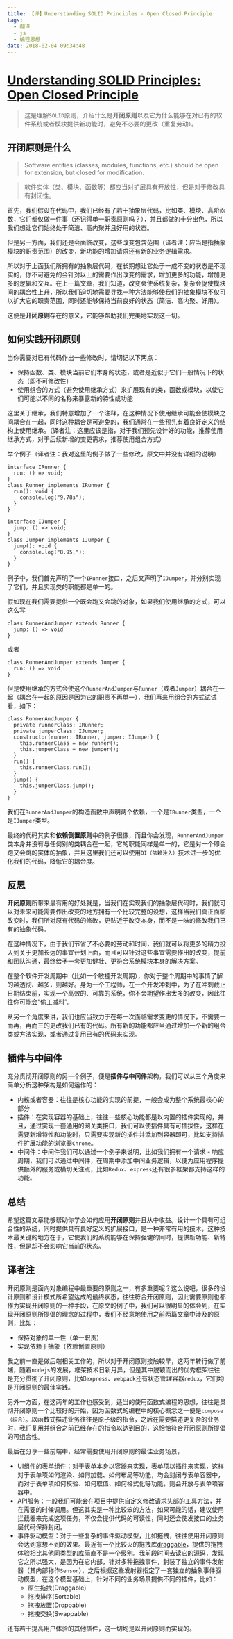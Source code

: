 ```yaml
---
title: 【译】Understanding SOLID Principles - Open Closed Principle
tags:
  - 翻译
  - js
  - 编程思想
date: 2018-02-04 09:34:48
---
```



# [Understanding SOLID Principles: Open Closed Principle](https://codeburst.io/understanding-solid-principles-open-closed-principle-e2b588b6491f)

> 这是理解``SOLID``原则，介绍什么是**开闭原则**以及它为什么能够在对已有的软件系统或者模块提供新功能时，避免不必要的更改（重复劳动）。

## 开闭原则是什么
> Software entities (classes, modules, functions, etc.) should be open for extension, but closed for modification.

> 软件实体（类、模块、函数等）都应当对扩展具有开放性，但是对于修改具有封闭性。

首先，我们假设在代码中，我们已经有了若干抽象层代码，比如类、模块、高阶函数，它们都仅做一件事（还记得单一职责原则吗？），并且都做的十分出色，所以我们想让它们始终处于简洁、高内聚并且好用的状态。

但是另一方面，我们还是会面临改变，这些改变包含范围（译者注：应当是指抽象模块的职责范围）的改变，新功能的增加请求还有新的业务逻辑需求。

所以对于上面我们所拥有的抽象层代码，在长期想让它处于一成不变的状态是不现实的，你不可避免的会针对以上的需要作出改变的需求，增加更多的功能，增加更多的逻辑和交互。在上一篇文章，我们知道，改变会使系统复杂，复杂会促使模块间的耦合性上升，所以我们迫切地需要寻找一种方法能够使我们的抽象模块不仅可以扩大它的职责范围，同时还能够保持当前良好的状态（简洁、高内聚、好用）。

这便是**开闭原则**存在的意义，它能够帮助我们完美地实现这一切。

## 如何实践开闭原则
当你需要对已有代码作出一些修改时，请切记以下两点：
* 保持函数、类、模块当前它们本身的状态，或者是近似于它们一般情况下的状态（即不可修改性）
* 使用组合的方式（避免使用继承方式）来扩展现有的类，函数或模块，以使它们可能以不同的名称来暴露新的特性或功能

这里关于继承，我们特意增加了一个注释，在这种情况下使用继承可能会使模块之间耦合在一起，同时这种耦合是可避免的，我们通常在一些预先有着良好定义的结构上使用继承。（译者注：这里应该是指，对于我们预先设计好的功能，推荐使用继承方式，对于后续新增的变更需求，推荐使用组合方式）

举个例子（译者注：我对这里的例子做了一些修改，原文中并没有详细的说明）
```
interface IRunner {
  run: () => void;
}
class Runner implements IRunner {
  run(): void {
    console.log("9.78s");
  }
}

interface IJumper {
  jump: () => void;
}
class Jumper implements IJumper {
  jump(): void {
    console.log("8.95,");
  }
}
```
例子中，我们首先声明了一个``IRunner``接口，之后又声明了``IJumper``，并分别实现了它们，并且实现类的职能都是单一的。

假如现在我们需要提供一个既会跑又会跳的对象，如果我们使用继承的方式，可以这么写
```
class RunnerAndJumper extends Runner {
  jump: () => void
}
```
或者
```
class RunnerAndJumper extends Jumper {
  run: () => void
}
```

但是使用继承的方式会使这个``RunnerAndJumper``与``Runner``（或者``Jumper``）耦合在一起（耦合在一起的原因是因为它的职责不再单一），我们再来用组合的方式试试看，如下：
```
class RunnerAndJumper {
  private runnerClass: IRunner;
  private jumperClass: IJumper;
  constructor(runner: IRunner, jumper: IJumper) {
    this.runnerClass = new runner();
    this.jumperClass = new jumper();
  }
  run() {
    this.runnerClass.run();
  }
  jump() {
    this.jumperClass.jump();
  }
}
```
我们在``RunnerAndJumper``的构造函数中声明两个依赖，一个是``IRunner``类型，一个是``IJumper``类型。

最终的代码其实和**依赖倒置原则**中的例子很像，而且你会发现，``RunnerAndJumper``类本身并没有与任何别的类耦合在一起，它的职能同样是单一的，它是对一个即会跑又会跳的实体的抽象，并且这里我们还可以使用``DI（依赖注入）``技术进一步的优化我们的代码，降低它的耦合度。

## 反思
**开闭原则**所带来最有用的好处就是，当我们在实现我们的抽象层代码时，我们就可以对未来可能需要作出改变的地方拥有一个比较完整的设想，这样当我们真正面临改变时，我们所对原有代码的修改，更贴近于改变本身，而不是一味的修改我们已有的抽象代码。

在这种情况下，由于我们节省了不必要的劳动和时间，我们就可以将更多的精力投入到关于更加长远的事宜计划上面，而且可以针对这些事宜需要作出的改变，提前和团队沟通，最终给予一套更加健壮、更符合系统模块本身的解决方案。

在整个软件开发周期中（比如一个敏捷开发周期），你对于整个周期中的事情了解的越透彻、越多，则越好。身为一个工程师，在一个开发冲刺中，为了在冲刺截止日期结束前，实现一个高效的、可靠的系统，你不会期望作出太多的改变，因此往往你可能会“偷工减料”。

从另一个角度来讲，我们也应当致力于在每一次面临需求变更的情况下，不需要一而再，再而三的更改我们已有的代码。所有新的功能都应当通过增加一个新的组合类或方法实现，或者通过复用已有的代码来实现。

## 插件与中间件
充分贯彻开闭原则的另一个例子，便是**插件与中间件**架构，我们可以从三个角度来简单分析这种架构是如何运作的：
* 内核或者容器：往往是核心功能的实现的前提，一般会成为整个系统最核心的部分
* 插件：在实现容器的基础上，往往一些核心功能都是以内置的插件实现的，并且，通过实现一套通用的网关类接口，我们可以使插件具有可插拔性，这样在需要新增特性和功能时，只需要实现新的插件并添加到容器即可，比如支持插件扩展功能的浏览器``Chrome``。
* 中间件：中间件我们可以通过一个例子来说明，比如我们拥有一个请求 - 响应周期，我们可以通过中间件，在周期中添加中间业务逻辑，以便为应用程序提供额外的服务或横切关注点，比如``Redux``、``express``还有很多框架都支持这样的功能。

## 总结
希望这篇文章能够帮助你学会如何应用**开闭原则**并且从中收益。设计一个具有可组合性的系统，同时提供具有良好定义的扩展接口，是一种非常有用的技术，这种技术最关键的地方在于，它使我们的系统能够在保持强健的同时，提供新功能、新特性，但是却不会影响它当前的状态。

## 译者注
开闭原则是面向对象编程中最重要的原则之一，有多重要呢？这么说吧，很多的设计原则和设计模式所希望达成的最终状态，往往符合开闭原则，因此需要原则也都作为实现开闭原则的一种手段，在原文的例子中，我们可以很明显的体会到，在实现开闭原则所提倡的理念的过程中，我们不经意地使用之前两篇文章中涉及的原则，比如：
* 保持对象的单一性（单一职责）
* 实现依赖于抽象（依赖倒置原则）

我之前一直是做后端相关工作的，所以对于开闭原则接触较早，这两年转行做了前端，随着``nodejs``的发展，框架技术日新月异，但是其中脱颖而出的优秀框架往往是充分贯彻了开闭原则，比如``express``、``webpack``还有状态管理容器``redux``，它们均是开闭原则的最佳实践。

另外一方面，在这两年的工作也感受到，适当的使用函数式编程的思想，往往是贯彻开闭原则一个比较好的开始，因为函数式的编程中的核心概念之一便是``compose（组合）``。以函数式描述业务往往是原子级的指令，之后在需要描述更复杂的业务时，我们复用并组合之前已经存在的指令以达到目的，这恰恰符合开闭原则所提倡的可组合性。

最后在分享一些前端中，经常需要使用开闭原则的最佳业务场景，
* UI组件的表单组件：对于表单本身以容器来实现，表单项以插件来实现，这样对于表单项如何渲染、如何加载、如何布局等功能，均会封闭与表单容器中，而对于表单项如何校验、如何取值、如何格式化等功能，则会开放与表单项容器中。
* API服务：一般我们可能会在项目中提供自定义修改请求头部的工具方法，并在需要的时候调用。但这其实是一种比较笨的方法，如果可能的话，建议使用拦截器来完成这项任务，不仅会提供代码的可读性，同时还会使发接口的业务层代码保持封闭。
* 事件驱动模型：对于一些复杂的事件驱动模型，比如拖拽，往往使用开闭原则会达到意想不到的效果。最近有一个比较火的拖拽库[draggable](https://github.com/Shopify/draggable)，提供的拖拽体验相比其他同类型的库简直不是一个级别。我前段时间去读它的源码，发现它之所以强大，是因为在它内部，针对多种拖拽事件，封装了独立的事件发射器（其内部称作``Sensor``），之后根据这些发射器指定了一套独立的抽象事件驱动模型，在这个模型基础上，针对不同的业务场景提供不同的插件，比如：
  * 原生拖拽(Draggable)
  * 拖拽排序(Sortable)
  * 拖拽放置(Droppable)
  * 拖拽交换(Swappable)

还有若干提高用户体验的其他插件，这一切均是以开闭原则而实现的。
